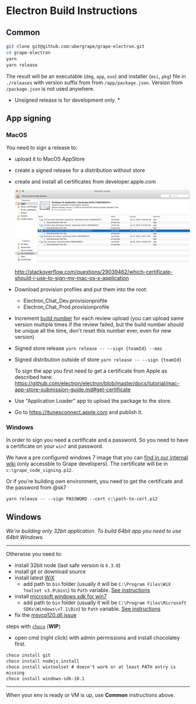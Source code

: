 # Electron Build Instructions

## Common

```bash
git clone git@github.com:ubergrape/grape-electron.git
cd grape-electron
yarn
yarn release
```
The result will be an executable (`dmg`, `app`, `exe`) and installer (`msi`, `pkg`) file in `./releases` with version suffix from from `/app/package.json`. Version from `/package.json` is not used anywhere.

* Unsigned release is for development only. *

## App signing

### MacOS

You need to sign a release to:

- upload it to MacOS AppStore
- create a signed release for a distribution without store
- create and install all certificates from developer.apple.com

  ![](./images/mac-certificates-screen.png)

  http://stackoverflow.com/questions/29039462/which-certificate-should-i-use-to-sign-my-mac-os-x-application
- Download provision profiles and put them into the root:
  - Electron_Chat_Dev.provisionprofile
  - Electron_Chat_Prod.provisionprofile
- Increment [build number](https://github.com/ubergrape/grape-electron/blob/master/app/package.json#L7) for each review upload (you can upload same version multiple times if the review failed, but the build number should be unique all the time, don't reset this number ever, even for new version)

- Signed store release `yarn release -- --sign {teamId} --mas`
- Signed distribution outside of store `yarn release -- --sign {teamId}`

  To sign the app you first need to get a certificate from Apple as described here: https://github.com/electron/electron/blob/master/docs/tutorial/mac-app-store-submission-guide.md#get-certificate

- Use "Application Loader" app to upload the package to the store.
- Go to https://itunesconnect.apple.com and publish it.

### Windows

In order to sign you need a certificate and a password.
So you need to have a certificate on your `win7` and password.

We have a pre configured windows 7 image that you can [find in our internal wiki](https://github.com/ubergrape/chatgrape/wiki/Electron-Passwords) (only accessble to Grape developers). The certificate will be in `c:\grape_code_signing.p12`.

Or if you're building own environment, you need to get the certificate and the password from @sk7

```
yarn release -- --sign PASSWORD --cert c:\path-to-cert.p12
```

## Windows

_We're building only 32bit application._
_To build 64bit app you need to use 64bit Windows._

-----

Otherwise you need to:
 * install 32bit node (last safe version is `6.3.0`)
 * install git or download source
 * install latest [WiX](http://wixtoolset.org/)
   * add path to `bin` folder (usually it will be `C:\Program Files\WiX Toolset v3.9\bin\`) to `Path` variable. [See instructions](http://www.nextofwindows.com/how-to-addedit-environment-variables-in-windows-7)
 * install [microsoft windows sdk for win7](https://www.microsoft.com/en-us/download/details.aspx?id=8279)
   * add path to `bin` folder (usually it will be `C:\Program Files\Microsoft SDKs\Windows\v7.1\Bin`) to `Path` variable. [See instructions](http://www.nextofwindows.com/how-to-addedit-environment-variables-in-windows-7)
 * fix the [msvcp120.dll issue](https://www.google.com.ua/webhp?sourceid=chrome-instant&ion=1&espv=2&ie=UTF-8#q=msvcp120+dll+windows)

steps with [`choco`](https://chocolatey.org/) (**WIP**)

* open cmd (right click) with admin permissions and install chocolatey first.

```
choco install git
choco install nodejs.install
choco install wixtoolset # doesn't work or at least PATH entry is missing
choco install windows-sdk-10.1
```

-----

When your env is ready or VM is up, use **Common** instructions above.
